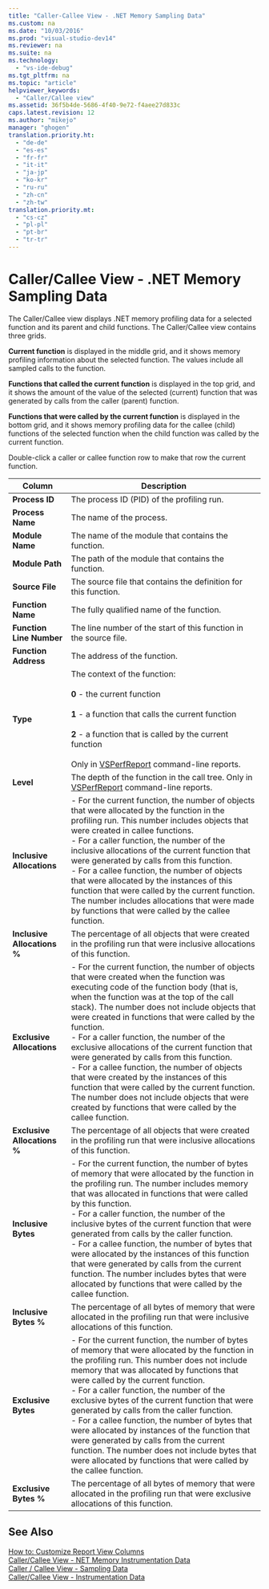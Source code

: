 ```yaml
---
title: "Caller-Callee View - .NET Memory Sampling Data"
ms.custom: na
ms.date: "10/03/2016"
ms.prod: "visual-studio-dev14"
ms.reviewer: na
ms.suite: na
ms.technology: 
  - "vs-ide-debug"
ms.tgt_pltfrm: na
ms.topic: "article"
helpviewer_keywords: 
  - "Caller/Callee view"
ms.assetid: 36f5b4de-5686-4f40-9e72-f4aee27d833c
caps.latest.revision: 12
ms.author: "mikejo"
manager: "ghogen"
translation.priority.ht: 
  - "de-de"
  - "es-es"
  - "fr-fr"
  - "it-it"
  - "ja-jp"
  - "ko-kr"
  - "ru-ru"
  - "zh-cn"
  - "zh-tw"
translation.priority.mt: 
  - "cs-cz"
  - "pl-pl"
  - "pt-br"
  - "tr-tr"
---
```

# Caller/Callee View - .NET Memory Sampling Data
The Caller/Callee view displays .NET memory profiling data for a selected function and its parent and child functions. The Caller/Callee view contains three grids.  
  
 **Current function** is displayed in the middle grid, and it shows memory profiling information about the selected function. The values include all sampled calls to the function.  
  
 **Functions that called the current function** is displayed in the top grid, and it shows the amount of the value of the selected (current) function that was generated by calls from the caller (parent) function.  
  
 **Functions that were called by the current function** is displayed in the bottom grid, and it shows memory profiling data for the callee (child) functions of the selected function when the child function was called by the current function.  
  
 Double-click a caller or callee function row to make that row the current function.  
  
|Column|Description|  
|------------|-----------------|  
|**Process ID**|The process ID (PID) of the profiling run.|  
|**Process Name**|The name of the process.|  
|**Module Name**|The name of the module that contains the function.|  
|**Module Path**|The path of the module that contains the function.|  
|**Source File**|The source file that contains the definition for this function.|  
|**Function Name**|The fully qualified name of the function.|  
|**Function Line Number**|The line number of the start of this function in the source file.|  
|**Function Address**|The address of the function.|  
|**Type**|The context of the function:<br /><br /> **0** - the current function<br /><br /> **1** - a function that calls the current function<br /><br /> **2** - a function that is called by the current function<br /><br /> Only in [VSPerfReport](../profiling/vsperfreport.md) command-line reports.|  
|**Level**|The depth of the function in the call tree. Only in [VSPerfReport](../profiling/vsperfreport.md) command-line reports.|  
|**Inclusive Allocations**|-   For the current function, the number of objects that were allocated by the function in the profiling run. This number includes objects that were created in callee functions.<br />-   For a caller function, the number of the inclusive allocations of the current function that were generated by calls from this function.<br />-   For a callee function, the number of objects that were allocated by the instances of this function that were called by the current function. The number includes allocations that were made by functions that were called by the callee function.|  
|**Inclusive Allocations %**|The percentage of all objects that were created in the profiling run that were inclusive allocations of this function.|  
|**Exclusive Allocations**|-   For the current function, the number of objects that were created when the function was executing code of the function body (that is, when the function was at the top of the call stack). The number does not include objects that were created in functions that were called by the function.<br />-   For a caller function, the number of the exclusive allocations of the current function that were generated by calls from this function.<br />-   For a callee function, the number of objects that were created by the instances of this function that were called by the current function. The number does not include objects that were created by functions that were called by the callee function.|  
|**Exclusive Allocations %**|The percentage of all objects that were created in the profiling run that were inclusive allocations of this function.|  
|**Inclusive Bytes**|-   For the current function, the number of bytes of memory that were allocated by the function in the profiling run. The number includes memory that was allocated in functions that were called by this function.<br />-   For a caller function, the number of the inclusive bytes of the current function that were generated from calls by the caller function.<br />-   For a callee function, the number of bytes that were allocated by the instances of this function that were generated by calls from the current function. The number includes bytes that were allocated by functions that were called by the callee function.|  
|**Inclusive Bytes %**|The percentage of all bytes of memory that were allocated in the profiling run that were inclusive allocations of this function.|  
|**Exclusive Bytes**|-   For the current function, the number of bytes of memory that were allocated by the function in the profiling run. This number does not include memory that was allocated by functions that were called by the current function.<br />-   For a caller function, the number of the exclusive bytes of the current function that were generated by calls from the caller function.<br />-   For a callee function, the number of bytes that were allocated by instances of the function that were generated by calls from the current function. The number does not include bytes that were allocated by functions that were called by the callee function.|  
|**Exclusive Bytes %**|The percentage of all bytes of memory that were allocated in the profiling run that were exclusive allocations of this function.|  
  
## See Also  
 [How to: Customize Report View Columns](../profiling/how-to--customize-report-view-columns.md)   
 [Caller/Callee View - NET Memory Instrumentation Data](../profiling/caller-callee-view---net-memory-instrumentation-data.md)   
 [Caller / Callee View - Sampling Data](../profiling/caller---callee-view---sampling-data.md)   
 [Caller/Callee View - Instrumentation Data](../profiling/caller-callee-view---instrumentation-data.md)